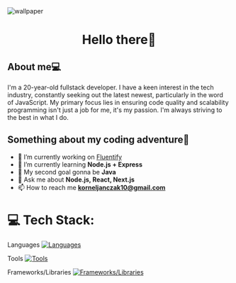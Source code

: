 
<img align="center" alt="wallpaper" src="https://images.wallpapersden.com/image/download/small-memory_am1pa2aUmZqaraWkpJRobWllrWdma2U.jpg" />

<h1 align="center">Hello there👋</h1>

<h2 align="left">About me💻</h2>
I'm a 20-year-old fullstack developer. I have a keen interest in the tech industry, constantly seeking out the latest newest, particularly in the word of JavaScript. My primary focus lies in ensuring code quality and scalability programming isn't just a job for me, it's my passion. I'm always striving to the best in what I do.

<h2 align="left">Something about my coding adventure🤖</h2>

- 🔭 I’m currently working on <a href="https://github.com/KornelJanczak/Fluentify" target="_blank">Fluentify</a>
- 🌱 I’m currently learning **Node.js + Express**
- 🎯 My second goal gonna be **Java** 
- 💬 Ask me about **Node.js, React, Next.js**
- 📫 How to reach me **korneljanczak10@gmail.com**

<p align="left">
</p>

# 💻 Tech Stack:

Languages
[![Languages](https://skillicons.dev/icons?i=ts,js,css,html&perline=6)](https://skillicons.dev)

Tools
[![Tools](https://skillicons.dev/icons?i=postman,git&perline=6)](https://skillicons.dev)

Frameworks/Libraries
[![Frameworks/Libraries](https://skillicons.dev/icons?i=react,nodejs,express,nextjs,postgresql,mongodb,tailwindcss&perline=7)](https://skillicons.dev)

